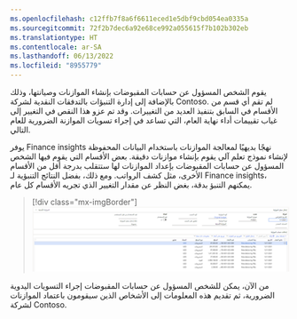```yaml
---
ms.openlocfilehash: c12ffb7f8a6f6611eced1e5dbf9cbd054ea0335a
ms.sourcegitcommit: 72f2b7dec6a92e68ce992a055615f7b102b302eb
ms.translationtype: HT
ms.contentlocale: ar-SA
ms.lasthandoff: 06/13/2022
ms.locfileid: "8955779"
---
```

يقوم الشخص المسؤول عن حسابات المقبوضات بإنشاء الموازنات وصيانتها، وذلك بالإضافة إلى إدارة التنبؤات بالتدفقات النقدية لشركة Contoso. لم تقم أي قسم من الأقسام في السابق بتنفيذ العديد من التغييرات. وقد تم عزو هذا النقص في التغيير إلى غياب تقييمات أداء نهاية العام، التي تساعد في إجراء تسويات الموازنة الضرورية للعام التالي.

يوفر Finance insights نهجًا بديهيًا لمعالجة الموازنات باستخدام البيانات المحفوظة لإنشاء نموذج تعلم آلي يقوم بإنشاء موازنات دقيقة. بعض الأقسام التي يقوم فيها الشخص المسؤول عن حسابات المقبوضات بإعداد الموازنات لها ستتقلب بدرجة أقل من الأقسام الأخرى، مثل كشف الرواتب. ومع ذلك، بفضل النتائج التنبؤية لـ Finance insights، يمكنهم التنبؤ بدقة، بغض النظر عن مقدار التغيير الذي تجريه الأقسام كل عام.

> [!div class="mx-imgBorder"]
> [![لقطة شاشة لإدخال سجل الموازنة وإدخالات حساب الموازنة.](../media/budget-proposal.png)](../media/budget-proposal.png#lightbox)

من الآن، يمكن للشخص المسؤول عن حسابات المقبوضات إجراء التسويات اليدوية الضرورية، ثم تقديم هذه المعلومات إلى الأشخاص الذين سيقومون باعتماد الموازنات لشركة Contoso.
